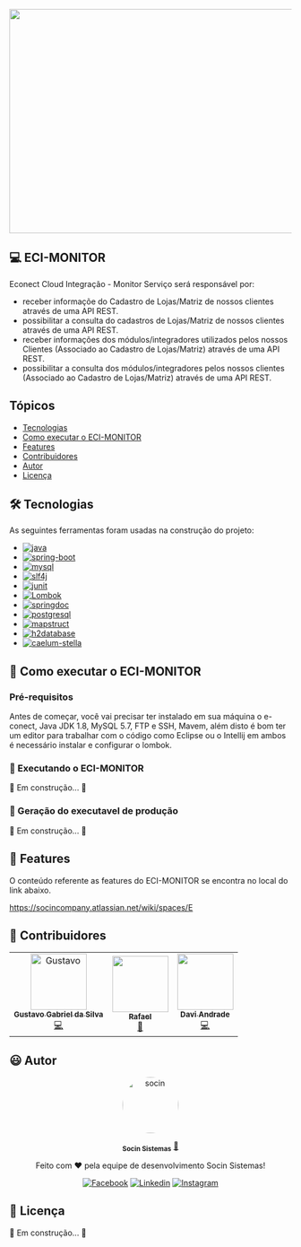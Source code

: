 
 <p align="center">
    <img src="https://static.wixstatic.com/media/b62a2d_974c250fd60542b1b2195291096a6c91~mv2.png" width="750px" height="400px"/>
 </p>

## 💻 ECI-MONITOR
                 
Econect Cloud Integração - Monitor
Serviço será responsável por:

 - receber informaçõe do Cadastro de Lojas/Matriz de nossos clientes através de uma API REST.
 - possibilitar a consulta do cadastros de Lojas/Matriz de nossos clientes através de uma API REST.
 - receber informações dos módulos/integradores utilizados pelos nossos Clientes (Associado ao Cadastro de Lojas/Matriz) através de uma API REST.
 - possibilitar a consulta dos módulos/integradores pelos nossos clientes (Associado ao Cadastro de Lojas/Matriz) através de uma API REST.
              
## Tópicos

- [Tecnologias](#-Tecnologias)
- [Como executar o ECI-MONITOR](#-Como-executar-o-ECI-MONITOR)
- [Features](#-Features)
- [Contribuidores](#-Contribuidores)
- [Autor](#-Autor)
- [Licença](#-Licença)

## 🛠 Tecnologias

As seguintes ferramentas foram usadas na construção do projeto:
                 
<ul> 
  <li><a href="https://www.java.com">
    <img src="https://img.shields.io/badge/Java%201.8-ED8B00?style=for-the-badge&logo=java&logoColor=white" alt="java">
  </a></li>
  <li><a href="https://spring.io/projects/spring-boot">
    <img src="https://img.shields.io/badge/Spring_Boot_2.5.4-%6DB33F.svg?&style=for-the-badge&logo=spring&logoColor=white" alt="spring-boot">
  </a></li>
  <li><a href="https://www.mysql.com">
    <img src="https://img.shields.io/badge/MySQL_v1.7-316192?style=for-the-badge&logo=mysql&logoColor=white" alt="mysql">
  </a></li>
  <li><a href="http://www.slf4j.org/">
    <img src="https://img.shields.io/badge/slf4j_1.7.32-%23DD0031.svg?style=for-the-badge&logo=supabase&logoColor=white" alt="slf4j">
  </a></li>                                                                                                                                                           
  <li><a href="https://junit.org/junit5/">
    <img src="https://img.shields.io/badge/Junit_5.7.2-25A162?style=for-the-badge&logo=junit5&logoColor=white" alt="junit">
  </a></li>                                                                                                                       
  <li><a href="https://projectlombok.org/">
    <img src="https://img.shields.io/badge/Lombok_1.18.20-F7B500.svg?&style=for-the-badge&logo=&logoColor=white" alt="Lombok">
  </a></li>
  <li><a href="https://springdoc.org/">
    <img src="https://img.shields.io/badge/spring_doc_1.5.10-%6DB33F.svg?&style=for-the-badge&logo=spring&logoColor=white" alt="springdoc">
  </a></li>
   <li> <a href="https://gradle.org/">
    <img src="https://img.shields.io/badge/gradle_7.2-02303A?style=for-the-badge&logo=gradle&logoColor=white" alt="postgresql">
  </a> </li>
  <li> <a href="https://mapstruct.org/">
    <img src="https://img.shields.io/badge/mapstruct_1.4.2-EF3939?style=for-the-badge&logo=cirrusci&logoColor=white" alt="mapstruct">
  </a> </li>                                                                                                                             
   <li><a href="https://www.h2database.com/html/main.html">
    <img src="https://img.shields.io/badge/h2database_1.3.148-43B02A?&style=for-the-badge&logo=white" alt="h2database">
  </a></li>
  <li><a href="http://stella.caelum.com.br/">
    <img src="https://img.shields.io/badge/caelum_stellat_2.1.5-3A33D1?style=for-the-badge&logo=eslint&logoColor=white" alt="caelum-stella">
  </a></li>                                                                                                                      
</ul>                            
                                                                                                                                       

## 🚀 Como executar o ECI-MONITOR
                                                                                                                 
### Pré-requisitos

Antes de começar, você vai precisar ter instalado em sua máquina o e-conect, Java JDK 1.8, MySQL 5.7, FTP e SSH, Mavem,
além disto é bom ter um editor para trabalhar com o código como Eclipse ou o Intellij em ambos é necessário instalar e configurar o lombok.


### 🎲 Executando o ECI-MONITOR
                                                                                                                      
🚧 Em construção... 🚧
                                                                                               
### 🎁 Geração do executavel de produção
                                                                                                                 
🚧 Em construção... 🚧
                                                                                                        
## 💫 Features

O conteúdo referente as features do ECI-MONITOR se encontra no local  do link abaixo.

https://socincompany.atlassian.net/wiki/spaces/E
                                                                                                                                           
                                                                                                                                           
## 🤝 Contribuidores

<table>
  <tr>
     <td align="center"><a href="https://github.com/gustavogabr"><img src="https://avatars.githubusercontent.com/u/13054668?v=4" width="100px;" alt="Gustavo"/><br/><sub>
        <b>Gustavo Gabriel da Silva</b></sub></a><br/><a href="#" title="Code">💻</a></td>                                                                   
    <td align="center"><a href="https://github.com/dutraRafael13"><img src="https://avatars.githubusercontent.com/u/41239955?v=4" width="100px;" alt=""/><br/><sub><b>Rafael</b>          </sub></a><br /><a href="#" title="Code">👀</a></td>
    <td align="center"><a href=https://github.com/DavidaSilva79><img src="https://avatars.githubusercontent.com/u/45698040?v=4" width="100px;" alt=""/><br /><sub><b>Davi                   Andrade</b></sub></a><br /><a href="#" title="Code">💻</a></td>        
  </tr>
</table>

## 😃 Autor

<p align="center"> 
   <a href="https://www.socin.com.br/">
      <img style="border-radius: 50%;" src="https://avatars.githubusercontent.com/u/48964967?v=4" width="100px;" alt="socin"/>
   </a>
</p>
<p align="center"> 
      <sub><b>Socin Sistemas</b></sub></a> <a href="https://www.socin.com.br/" title="Socin">🚀</a>
<p align="center"> 
 Feito com ❤️  pela equipe de desenvolvimento Socin Sistemas!
</p>
<p align="center"> 
 <a href="https://www.facebook.com/socinsistemas"><img src="https://img.shields.io/badge/Facebook-1877F2?style=for-the-badge&logo=facebook&logoColor=white" alt="Facebook"></a>
<a href="https://www.linkedin.com/company/socinsistemas/"><img src="https://img.shields.io/badge/LinkedIn-0077B5?style=for-the-badge&logo=linkedin&logoColor=white" alt="Linkedin"></a>
<a href="https://www.instagram.com/socinsistemas/?hl=pt-br"><img src="https://img.shields.io/badge/Instagram-E4405F?style=for-the-badge&logo=instagram&logoColor=white" alt="Instagram"></a> 
</p>

## 📝 Licença

🚧 Em construção... 🚧

